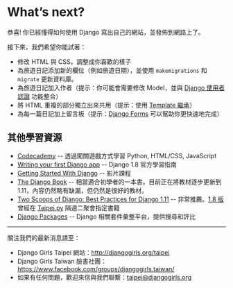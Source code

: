 # What’s next?

恭喜!
你已經懂得如何使用 Django 寫出自己的網站，並發佈到網路上了。

接下來，我們希望你能試著：

- 修改 HTML 與 CSS，調整成你喜歡的樣子
- 為旅遊日記添加新的欄位（例如旅遊日期），並使用 `makemigrations` 和 `migrate` 更新資料庫。
- 為旅遊日記加入作者（提示：你可能會需要修改 Model，並與 [Django 使用者認證](https://docs.djangoproject.com/en/1.11/topics/auth/) 功能整合）
- 將 HTML 重複的部分獨立出來共用（提示：使用 [Template 繼承](https://docs.djangoproject.com/en/1.11/topics/templates/#template-inheritance)）
- 為每一篇日記加上留言板（提示：[Django Forms](https://docs.djangoproject.com/en/1.11/topics/forms/) 可以幫助你更快速地完成）


## 其他學習資源

- [Codecademy](http://www.codecademy.com/learn) -- 透過闖關遊戲方式學習 Python, HTML/CSS, JavaScript
- [Writing your first Django app](https://docs.djangoproject.com/en/1.11/intro/tutorial01/) -- Django 1.8 官方學習指南
- [Getting Started With Django](http://gettingstartedwithdjango.com/) -- 影片課程
- [The Django Book](http://djangobook.com/the-django-book/) -- 相當適合初學者的一本書。目前正在將教材逐步更新到 1.11，內容仍然略有缺漏，但仍然是很好的教材。
- [Two Scoops of Django: Best Practices for Django 1.11](https://www.twoscoopspress.com/products/two-scoops-of-django-1-11) -- 非常推薦。[1.8 版](https://www.twoscoopspress.com/products/two-scoops-of-django-1-8)曾經在 [Taipei.py](http://www.meetup.com/Taipei-py/) 隔週二聚會指定書籍
- [Django Packages](https://www.djangopackages.com/) -- Django 相關套件彙整平台，提供搜尋和評比

---

關注我們的最新消息請至：

- Django Girls Taipei 網站：<http://djangogirls.org/taipei>
- Django Girls Taiwan 臉書社團：<https://www.facebook.com/groups/djangogirls.taiwan/>
- 如果有任何問題，歡迎來信與我們聯繫：[taipei@djangogirls.org](mailto:taipei@djangogirls.org)

